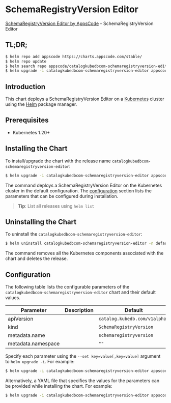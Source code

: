 # SchemaRegistryVersion Editor

[SchemaRegistryVersion Editor by AppsCode](https://appscode.com) - SchemaRegistryVersion Editor

## TL;DR;

```bash
$ helm repo add appscode https://charts.appscode.com/stable/
$ helm repo update
$ helm search repo appscode/catalogkubedbcom-schemaregistryversion-editor --version=v0.16.0
$ helm upgrade -i catalogkubedbcom-schemaregistryversion-editor appscode/catalogkubedbcom-schemaregistryversion-editor -n default --create-namespace --version=v0.16.0
```

## Introduction

This chart deploys a SchemaRegistryVersion Editor on a [Kubernetes](http://kubernetes.io) cluster using the [Helm](https://helm.sh) package manager.

## Prerequisites

- Kubernetes 1.20+

## Installing the Chart

To install/upgrade the chart with the release name `catalogkubedbcom-schemaregistryversion-editor`:

```bash
$ helm upgrade -i catalogkubedbcom-schemaregistryversion-editor appscode/catalogkubedbcom-schemaregistryversion-editor -n default --create-namespace --version=v0.16.0
```

The command deploys a SchemaRegistryVersion Editor on the Kubernetes cluster in the default configuration. The [configuration](#configuration) section lists the parameters that can be configured during installation.

> **Tip**: List all releases using `helm list`

## Uninstalling the Chart

To uninstall the `catalogkubedbcom-schemaregistryversion-editor`:

```bash
$ helm uninstall catalogkubedbcom-schemaregistryversion-editor -n default
```

The command removes all the Kubernetes components associated with the chart and deletes the release.

## Configuration

The following table lists the configurable parameters of the `catalogkubedbcom-schemaregistryversion-editor` chart and their default values.

|     Parameter      | Description |                 Default                  |
|--------------------|-------------|------------------------------------------|
| apiVersion         |             | <code>catalog.kubedb.com/v1alpha1</code> |
| kind               |             | <code>SchemaRegistryVersion</code>       |
| metadata.name      |             | <code>schemaregistryversion</code>       |
| metadata.namespace |             | <code>""</code>                          |


Specify each parameter using the `--set key=value[,key=value]` argument to `helm upgrade -i`. For example:

```bash
$ helm upgrade -i catalogkubedbcom-schemaregistryversion-editor appscode/catalogkubedbcom-schemaregistryversion-editor -n default --create-namespace --version=v0.16.0 --set apiVersion=catalog.kubedb.com/v1alpha1
```

Alternatively, a YAML file that specifies the values for the parameters can be provided while
installing the chart. For example:

```bash
$ helm upgrade -i catalogkubedbcom-schemaregistryversion-editor appscode/catalogkubedbcom-schemaregistryversion-editor -n default --create-namespace --version=v0.16.0 --values values.yaml
```
